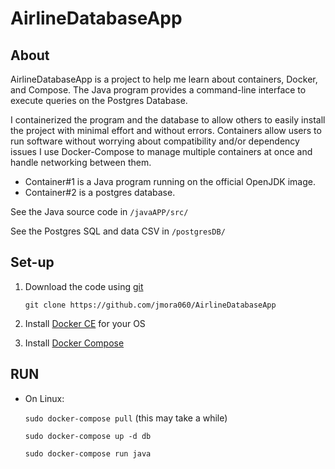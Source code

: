 # AirlineDatabaseApp

## About

AirlineDatabaseApp is a project to help me learn about containers, Docker, and Compose. The Java program provides a command-line interface to execute queries on the Postgres Database.

I containerized the program and the database to allow others to easily install the project with minimal effort and without errors. Containers allow users to run software without worrying about compatibility and/or dependency issues  I use Docker-Compose to manage multiple containers at once and handle networking between them.

  * Container#1 is a Java program running on the official OpenJDK image. 
  * Container#2 is a postgres database. 

See the Java source code in `/javaAPP/src/`

See the Postgres SQL and data CSV in `/postgresDB/`

## Set-up

1. Download the code using [git](https://git-scm.com/downloads)

    `git clone https://github.com/jmora060/AirlineDatabaseApp`

2. Install [Docker CE](https://docs.docker.com/install/linux/docker-ce/ubuntu/) for your OS
3. Install [Docker Compose](https://docs.docker.com/compose/install/)


## RUN
  * On Linux:
  
      `sudo docker-compose pull` (this may take a while)
  
      `sudo docker-compose up -d db`
  
      `sudo docker-compose run java`
